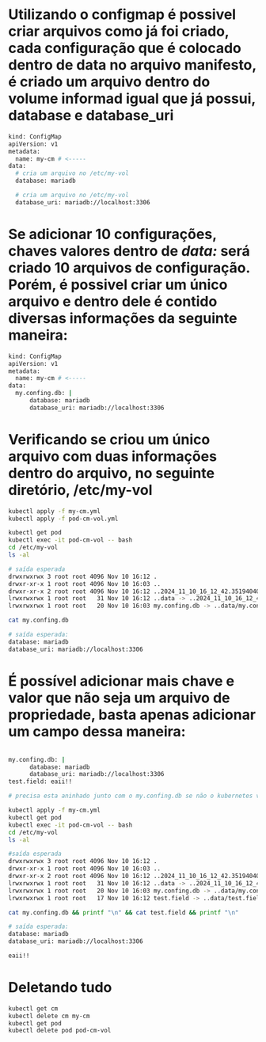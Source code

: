 # Utilizando o configmap é possivel criar arquivos como já foi criado, cada configuração que é colocado dentro de data no arquivo manifesto, é criado um arquivo dentro do volume informad igual que já possui, database e database_uri

```bash
kind: ConfigMap
apiVersion: v1 
metadata:
  name: my-cm # <-----
data: 
  # cria um arquivo no /etc/my-vol
  database: mariadb

  # cria um arquivo no /etc/my-vol
  database_uri: mariadb://localhost:3306
```

# Se adicionar 10 configurações, chaves valores dentro de *data:* será criado 10 arquivos de configuração. Porém, é possivel criar um único arquivo e dentro dele é contido diversas informações da seguinte maneira:

```bash
kind: ConfigMap
apiVersion: v1
metadata:
  name: my-cm # <-----
data: 
  my.confing.db: |  
      database: mariadb
      database_uri: mariadb://localhost:3306
```

# Verificando se criou um único arquivo com duas informações dentro do arquivo, no seguinte diretório, /etc/my-vol
```bash
kubectl apply -f my-cm.yml
kubectl apply -f pod-cm-vol.yml

kubectl get pod
kubectl exec -it pod-cm-vol -- bash
cd /etc/my-vol
ls -al 

# saída esperada 
drwxrwxrwx 3 root root 4096 Nov 10 16:12 .
drwxr-xr-x 1 root root 4096 Nov 10 16:03 ..
drwxr-xr-x 2 root root 4096 Nov 10 16:12 ..2024_11_10_16_12_42.351940405
lrwxrwxrwx 1 root root   31 Nov 10 16:12 ..data -> ..2024_11_10_16_12_42.351940405
lrwxrwxrwx 1 root root   20 Nov 10 16:03 my.confing.db -> ..data/my.confing.db

cat my.confing.db

# saída esperada: 
database: mariadb
database_uri: mariadb://localhost:3306
```
# É possível adicionar mais chave e valor que não seja um arquivo de propriedade, basta apenas adicionar um campo dessa maneira: 

```bash

my.confing.db: |  
      database: mariadb
      database_uri: mariadb://localhost:3306
test.field: eaii!!

# precisa esta aninhado junto com o my.confing.db se não o kubernetes vai entender que o test.field também é uma propriedade do arquivo my.confing.db. Basta aplicar novamente o arquivo my-cm.yml e aguardar alguns segundos para que atualize e entre no diretório novmante.

kubectl apply -f my-cm.yml
kubectl get pod
kubectl exec -it pod-cm-vol -- bash
cd /etc/my-vol
ls -al 

#saída esperada
drwxrwxrwx 3 root root 4096 Nov 10 16:12 .
drwxr-xr-x 1 root root 4096 Nov 10 16:03 ..
drwxr-xr-x 2 root root 4096 Nov 10 16:12 ..2024_11_10_16_12_42.351940405
lrwxrwxrwx 1 root root   31 Nov 10 16:12 ..data -> ..2024_11_10_16_12_42.351940405
lrwxrwxrwx 1 root root   20 Nov 10 16:03 my.confing.db -> ..data/my.confing.db
lrwxrwxrwx 1 root root   17 Nov 10 16:12 test.field -> ..data/test.field

cat my.confing.db && printf "\n" && cat test.field && printf "\n"

# saída esperada: 
database: mariadb
database_uri: mariadb://localhost:3306

eaii!!
```

# Deletando tudo
```bash
kubectl get cm 
kubectl delete cm my-cm
kubectl get pod
kubectl delete pod pod-cm-vol
``` 
